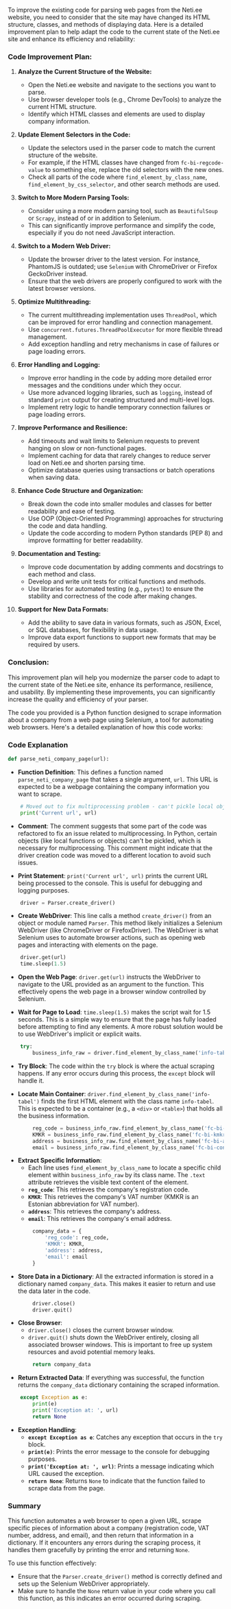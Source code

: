 To improve the existing code for parsing web pages from the Neti.ee website, you need to consider that the site may have changed its HTML structure, classes, and methods of displaying data. Here is a detailed improvement plan to help adapt the code to the current state of the Neti.ee site and enhance its efficiency and reliability:

### Code Improvement Plan:

1. **Analyze the Current Structure of the Website:**
   - Open the Neti.ee website and navigate to the sections you want to parse.
   - Use browser developer tools (e.g., Chrome DevTools) to analyze the current HTML structure.
   - Identify which HTML classes and elements are used to display company information.

2. **Update Element Selectors in the Code:**
   - Update the selectors used in the parser code to match the current structure of the website.
   - For example, if the HTML classes have changed from `fc-bi-regcode-value` to something else, replace the old selectors with the new ones.
   - Check all parts of the code where `find_element_by_class_name`, `find_element_by_css_selector`, and other search methods are used.

3. **Switch to More Modern Parsing Tools:**
   - Consider using a more modern parsing tool, such as `BeautifulSoup` or `Scrapy`, instead of or in addition to Selenium.
   - This can significantly improve performance and simplify the code, especially if you do not need JavaScript interaction.

4. **Switch to a Modern Web Driver:**
   - Update the browser driver to the latest version. For instance, PhantomJS is outdated; use `Selenium` with ChromeDriver or Firefox GeckoDriver instead.
   - Ensure that the web drivers are properly configured to work with the latest browser versions.

5. **Optimize Multithreading:**
   - The current multithreading implementation uses `ThreadPool`, which can be improved for error handling and connection management.
   - Use `concurrent.futures.ThreadPoolExecutor` for more flexible thread management.
   - Add exception handling and retry mechanisms in case of failures or page loading errors.

6. **Error Handling and Logging:**
   - Improve error handling in the code by adding more detailed error messages and the conditions under which they occur.
   - Use more advanced logging libraries, such as `logging`, instead of standard `print` output for creating structured and multi-level logs.
   - Implement retry logic to handle temporary connection failures or page loading errors.

7. **Improve Performance and Resilience:**
   - Add timeouts and wait limits to Selenium requests to prevent hanging on slow or non-functional pages.
   - Implement caching for data that rarely changes to reduce server load on Neti.ee and shorten parsing time.
   - Optimize database queries using transactions or batch operations when saving data.

8. **Enhance Code Structure and Organization:**
   - Break down the code into smaller modules and classes for better readability and ease of testing.
   - Use OOP (Object-Oriented Programming) approaches for structuring the code and data handling.
   - Update the code according to modern Python standards (PEP 8) and improve formatting for better readability.

9. **Documentation and Testing:**
   - Improve code documentation by adding comments and docstrings to each method and class.
   - Develop and write unit tests for critical functions and methods.
   - Use libraries for automated testing (e.g., `pytest`) to ensure the stability and correctness of the code after making changes.

10. **Support for New Data Formats:**
    - Add the ability to save data in various formats, such as JSON, Excel, or SQL databases, for flexibility in data usage.
    - Improve data export functions to support new formats that may be required by users.

### Conclusion:

This improvement plan will help you modernize the parser code to adapt to the current state of the Neti.ee site, enhance its performance, resilience, and usability. By implementing these improvements, you can significantly increase the quality and efficiency of your parser.

The code you provided is a Python function designed to scrape information about a company from a web page using Selenium, a tool for automating web browsers. Here's a detailed explanation of how this code works:

### Code Explanation

```python
def parse_neti_company_page(url):
```
- **Function Definition**: This defines a function named `parse_neti_company_page` that takes a single argument, `url`. This URL is expected to be a webpage containing the company information you want to scrape.

```python
    # Moved out to fix multiprocessing problem - can't pickle local object
    print('Current url', url)
```
- **Comment**: The comment suggests that some part of the code was refactored to fix an issue related to multiprocessing. In Python, certain objects (like local functions or objects) can't be pickled, which is necessary for multiprocessing. This comment might indicate that the driver creation code was moved to a different location to avoid such issues.
  
- **Print Statement**: `print('Current url', url)` prints the current URL being processed to the console. This is useful for debugging and logging purposes.

```python
    driver = Parser.create_driver()
```
- **Create WebDriver**: This line calls a method `create_driver()` from an object or module named `Parser`. This method likely initializes a Selenium WebDriver (like ChromeDriver or FirefoxDriver). The WebDriver is what Selenium uses to automate browser actions, such as opening web pages and interacting with elements on the page.

```python
    driver.get(url)
    time.sleep(1.5)
```
- **Open the Web Page**: `driver.get(url)` instructs the WebDriver to navigate to the URL provided as an argument to the function. This effectively opens the web page in a browser window controlled by Selenium.
  
- **Wait for Page to Load**: `time.sleep(1.5)` makes the script wait for 1.5 seconds. This is a simple way to ensure that the page has fully loaded before attempting to find any elements. A more robust solution would be to use WebDriver's implicit or explicit waits.

```python
    try:
        business_info_raw = driver.find_element_by_class_name('info-tabel')
```
- **Try Block**: The code within the `try` block is where the actual scraping happens. If any error occurs during this process, the `except` block will handle it.

- **Locate Main Container**: `driver.find_element_by_class_name('info-tabel')` finds the first HTML element with the class name `info-tabel`. This is expected to be a container (e.g., a `<div>` or `<table>`) that holds all the business information.

```python
        reg_code = business_info_raw.find_element_by_class_name('fc-bi-regcode-value').text
        KMKR = business_info_raw.find_element_by_class_name('fc-bi-kmkr-value').text
        address = business_info_raw.find_element_by_class_name('fc-bi-address-value').text
        email = business_info_raw.find_element_by_class_name('fc-bi-contact-value').text
```
- **Extract Specific Information**:
  - Each line uses `find_element_by_class_name` to locate a specific child element within `business_info_raw` by its class name. The `.text` attribute retrieves the visible text content of the element.
  - **`reg_code`**: This retrieves the company's registration code.
  - **`KMKR`**: This retrieves the company's VAT number (KMKR is an Estonian abbreviation for VAT number).
  - **`address`**: This retrieves the company's address.
  - **`email`**: This retrieves the company's email address.

```python
        company_data = {
            'reg_code': reg_code,
            'KMKR': KMKR,
            'address': address,
            'email': email
        }
```
- **Store Data in a Dictionary**: All the extracted information is stored in a dictionary named `company_data`. This makes it easier to return and use the data later in the code.

```python
        driver.close()
        driver.quit()
```
- **Close Browser**: 
  - `driver.close()` closes the current browser window.
  - `driver.quit()` shuts down the WebDriver entirely, closing all associated browser windows. This is important to free up system resources and avoid potential memory leaks.

```python
        return company_data
```
- **Return Extracted Data**: If everything was successful, the function returns the `company_data` dictionary containing the scraped information.

```python
    except Exception as e:
        print(e)
        print('Exception at: ', url)
        return None
```
- **Exception Handling**:
  - **`except Exception as e`**: Catches any exception that occurs in the `try` block.
  - **`print(e)`**: Prints the error message to the console for debugging purposes.
  - **`print('Exception at: ', url)`**: Prints a message indicating which URL caused the exception.
  - **`return None`**: Returns `None` to indicate that the function failed to scrape data from the page.

### Summary

This function automates a web browser to open a given URL, scrape specific pieces of information about a company (registration code, VAT number, address, and email), and then return that information in a dictionary. If it encounters any errors during the scraping process, it handles them gracefully by printing the error and returning `None`. 

To use this function effectively:
- Ensure that the `Parser.create_driver()` method is correctly defined and sets up the Selenium WebDriver appropriately.
- Make sure to handle the `None` return value in your code where you call this function, as this indicates an error occurred during scraping.